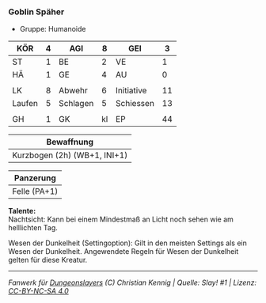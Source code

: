 ### Goblin Späher  
- Gruppe: Humanoide  

| KÖR | 4 | AGI | 8 | GEI | 3 |
| --- | --- | --- | --- | --- | --- |
| ST | 1 | BE | 2 | VE | 1 |
| HÄ | 1 | GE | 4 | AU | 0 |
|  |  |  |  |  |  |
| LK | 8 | Abwehr | 6 | Initiative | 11 |
| Laufen | 5 | Schlagen | 5 | Schiessen | 13 |
|  |  |  |  |  |  |
| GH | 1 | GK | kl | EP | 44 |


| Bewaffnung |
| --- |
| Kurzbogen (2h) (WB+1, INI+1) |


| Panzerung |
| --- |
| Felle (PA+1) |


**Talente:**  
Nachtsicht: Kann bei einem Mindestmaß an Licht noch sehen wie am helllichten Tag.

Wesen der Dunkelheit (Settingoption): Gilt in den meisten Settings als ein Wesen der Dunkelheit. Angewendete Regeln für Wesen der Dunkelheit gelten für diese Kreatur.





___
*Fanwerk für [Dungeonslayers](https://www.dungeonslayers.net/) (C) Christian Kennig | Quelle: Slay! #1 | Lizenz: [CC-BY-NC-SA 4.0](https://creativecommons.org/licenses/by-nc-sa/4.0/deed.de)*